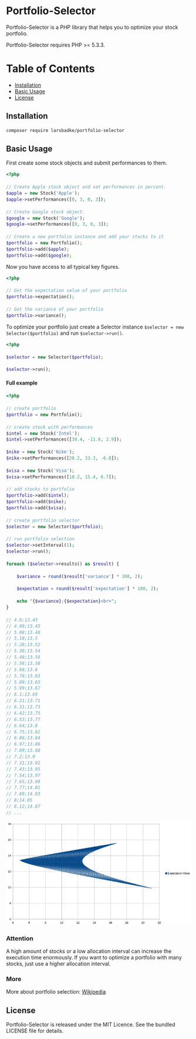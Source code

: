 # Portfolio-Selector

Portfolio-Selector is a PHP library that helps you to optimize your stock portfolio.

Portfolio-Selector requires PHP >= 5.3.3.

# Table of Contents

- [Installation](#installation)
- [Basic Usage](#basic-usage)
- [License](#license)


## Installation

```sh
composer require larsbadke/portfolio-selector
```

## Basic Usage

First create some stock objects and submit performances to them.

```php
<?php

// Create Apple stock object and set performances in percent.
$apple = new Stock('Apple');
$apple->setPerformances([0, 3, 0, 3]);

// Create Google stock object.
$google = new Stock('Google');
$google->setPerformances([0, 3, 0, 3]);

// Create a new portfolio instance and add your stocks to it
$portfolio = new Portfolio();
$portfolio->add($apple);
$portfolio->add($google);


```

Now you have access to all typical key figures.

```php
<?php

// Get the expectation value of your portfolio
$portfolio->expectation();

// Get the variance of your portfolio
$portfolio->variance();


```

To optimize your portfolio just create a Selector instance  `$selector = new Selector($portfolio)` and run `$selector->run()`.

```php
<?php

$selector = new Selector($portfolio);

$selector->run();


```

#### Full example

```php
<?php

// create portfolio
$portfolio = new Portfolio();

// create stock with performances
$intel = new Stock('Intel');
$intel->setPerformances([38.4, -11.6, 2.9]);

$nike = new Stock('Nike');
$nike->setPerformances([20.2, 33.3, -6.8]);

$visa = new Stock('Visa');
$visa->setPerformances([18.2, 15.4, 6.7]);

// add stocks to portfolio
$portfolio->add($intel);
$portfolio->add($nike);
$portfolio->add($visa);

// create portfolio selector
$selector = new Selector($portfolio);

// run portfolio selection
$selector->setInterval(1);
$selector->run();

foreach ($selector->results() as $result) {
    
    $variance = round($result['variance'] * 100, 2);
    
    $expectation = round($result['expectation'] * 100, 2);

    echo "{$variance};{$expectation}<br>";
}

// 4.9;13.43
// 4.99;13.45
// 5.08;13.48
// 5.18;13.5
// 5.28;13.52
// 5.38;13.54
// 5.48;13.56
// 5.58;13.58
// 5.68;13.6
// 5.78;13.63
// 5.89;13.65
// 5.99;13.67
// 6.1;13.69
// 6.21;13.71
// 6.31;13.73
// 6.42;13.75
// 6.53;13.77
// 6.64;13.8
// 6.75;13.82
// 6.86;13.84
// 6.97;13.86
// 7.09;13.88
// 7.2;13.9
// 7.31;13.92
// 7.43;13.95
// 7.54;13.97
// 7.65;13.99
// 7.77;14.01
// 7.89;14.03
// 8;14.05
// 8.12;14.07
// ...

```

![Example](example.png)

### Attention 
A high amount of stocks or a low allocation interval can increase the execution time enormously.
If you want to optimize a portfolio with many stocks, just use a higher allocation interval.

### More
More about portfolio selection:
[Wikipedia](https://en.wikipedia.org/wiki/Modern_portfolio_theory)

## License

Portfolio-Selector is released under the MIT Licence. See the bundled LICENSE file for details.